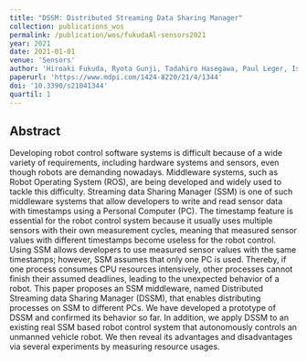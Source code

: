 ```yaml
---
title: "DSSM: Distributed Streaming Data Sharing Manager"
collection: publications_wos
permalink: /publication/wos/fukudaAl-sensors2021
year: 2021
date: 2021-01-01
venue: 'Sensors'
author: 'Hiroaki Fukuda, Ryota Gunji, Tadahiro Hasegawa, Paul Leger, Ismael Figueroa'
paperurl: 'https://www.mdpi.com/1424-8220/21/4/1344'
doi: '10.3390/s21041344'
quartil: 1
---
```


## Abstract

Developing robot control software systems is difficult because of a wide
variety of requirements, including hardware systems and sensors, even though
robots are demanding nowadays. Middleware systems, such as Robot Operating
System (ROS), are being developed and widely used to tackle this difficulty.
Streaming data Sharing Manager (SSM) is one of such middleware systems that
allow developers to write and read sensor data with timestamps using a Personal
Computer (PC). The timestamp feature is essential for the robot control system
because it usually uses multiple sensors with their own measurement cycles,
meaning that measured sensor values with different timestamps become useless
for the robot control. Using SSM allows developers to use measured sensor
values with the same timestamps; however, SSM assumes that only one PC is used.
Thereby, if one process consumes CPU resources intensively, other processes
cannot finish their assumed deadlines, leading to the unexpected behavior of a
robot. This paper proposes an SSM middleware, named Distributed Streaming data
Sharing Manager (DSSM), that enables distributing processes on SSM to different
PCs. We have developed a prototype of DSSM and confirmed its behavior so far.
In addition, we apply DSSM to an existing real SSM based robot control system
that autonomously controls an unmanned vehicle robot. We then reveal its
advantages and disadvantages via several experiments by measuring resource
usages.
